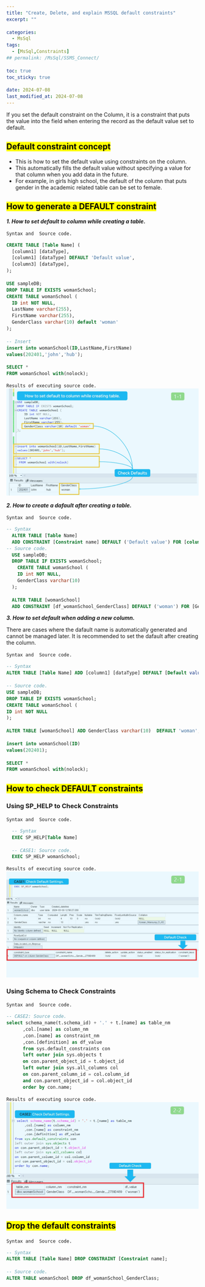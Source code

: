 ```yaml
---
title: "Create, Delete, and explain MSSQL default constraints"
excerpt: ""

categories:
  - MsSql
tags:
  - [MsSql,Constraints]
## permalink: /MsSql/SSMS_Connect/

toc: true
toc_sticky: true
 
date: 2024-07-08
last_modified_at: 2024-07-08
---
```


If you set the default constraint on the Column, it is a constraint that puts the value into the field when entering the record as the default value set to default.

## <mark>Default constraint concept</mark>

- This is how to set the default value using constraints on the column.
- This automatically fills the default value without specifying a value for that column when you add data in the future.
- For example, in girls high school, the default of the column that puts gender in the academic related table can be set to female.

## <mark>How to generate a DEFAULT constraint</mark>

***1. How to set default to column while creating a table.***

`Syntax and  Source code.`

```sql
CREATE TABLE [Table Name] (
  [column1] [dataType],
  [column1] [dataType] DEFAULT 'Default value',
  [column3] [dataType],
);

USE sampleDB;
DROP TABLE IF EXISTS womanSchool;
CREATE TABLE womanSchool (
  ID int NOT NULL,
  LastName varchar(255),
  FirstName varchar(255),
  GenderClass varchar(10) default 'woman'
);

-- Insert  
insert into womanSchool(ID,LastName,FirstName)
values(202401,'john','hub');

SELECT *
FROM womanSchool with(nolock);

```

`Results of executing source code.`
![How to set default to column while creating a table.](/assets/images/postsImages/MsSql/1010_Eng_Default_Constraints/1-1.jpg)

***2. How to create a dafault after creating a table.***

`Syntax and  Source code.`

```sql
-- Syntax
  ALTER TABLE [Table Name]
  ADD CONSTRAINT [Constraint name] DEFAULT ('Default value') FOR [column name];
-- Source code.
  USE sampleDB;
  DROP TABLE IF EXISTS womanSchool;
    CREATE TABLE womanSchool (
    ID int NOT NULL,
    GenderClass varchar(10) 
  );

  ALTER TABLE [womanSchool]
  ADD CONSTRAINT [df_womanSchool_GenderClass] DEFAULT ('woman') FOR [GenderClass];
```

***3. How to set default when adding a new column.***

There are cases where the dafault name is automatically generated and cannot be managed later. It is recommended to set the dafault after creating the column.
  
`Syntax and  Source code.`

```sql
-- Syntax
ALTER TABLE [Table Name] ADD [column1] [dataType] DEFAULT [Default value];

-- Source code.
USE sampleDB;
DROP TABLE IF EXISTS womanSchool;
CREATE TABLE womanSchool (
ID int NOT NULL 
);

ALTER TABLE [womanSchool] ADD GenderClass varchar(10)  DEFAULT 'woman';

insert into womanSchool(ID)
values(202401);

SELECT *
FROM womanSchool with(nolock);
```

## <mark>How to check DEFAULT constraints</mark>

### Using SP_HELP to Check Constraints

`Syntax and  Source code.`

```sql
  -- Syntax
  EXEC SP_HELP[Table Name]

  -- CASE1: Source code.
  EXEC SP_HELP womanSchool;
```

`Results of executing source code.`
![Using SP_HELP to Check Constraints.](/assets/images/postsImages/MsSql/1010_Eng_Default_Constraints/2-1.jpg)

### Using Schema to Check Constraints

`Syntax and  Source code.`

```sql
-- CASE2: Source code.
select schema_name(t.schema_id) + '.' + t.[name] as table_nm
      ,col.[name] as column_nm
      ,con.[name] as constraint_nm 
      ,con.[definition] as df_value
      from sys.default_constraints con
      left outer join sys.objects t
      on con.parent_object_id = t.object_id
      left outer join sys.all_columns col
      on con.parent_column_id = col.column_id
      and con.parent_object_id = col.object_id 
      order by con.name;
```

`Results of executing source code.`
![Using Schema to Check Constraints.](/assets/images/postsImages/MsSql/1010_Eng_Default_Constraints/2-2.jpg)

## <mark>Drop the default constraints</mark>

`Syntax and  Source code.`

```sql
-- Syntax
ALTER TABLE [Table Name] DROP CONSTRAINT [Constraint name];

-- Source code.
ALTER TABLE womanSchool DROP df_womanSchool_GenderClass;
```

